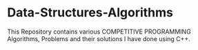 # Data-Structures-Algorithms
This Repository contains various COMPETITIVE PROGRAMMING Algorithms, Problems and their solutions I have done using C++.
